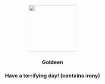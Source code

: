 <p align="center">
    <img src="https://raw.githubusercontent.com/PokeAPI/sprites/master/sprites/pokemon/118.png" width="150" height="150">
</p>
<h3 align="center"> <b>Goldeen</b></h3>
<h3 align="center">Have a terrifying day! (contains irony)</h3>

